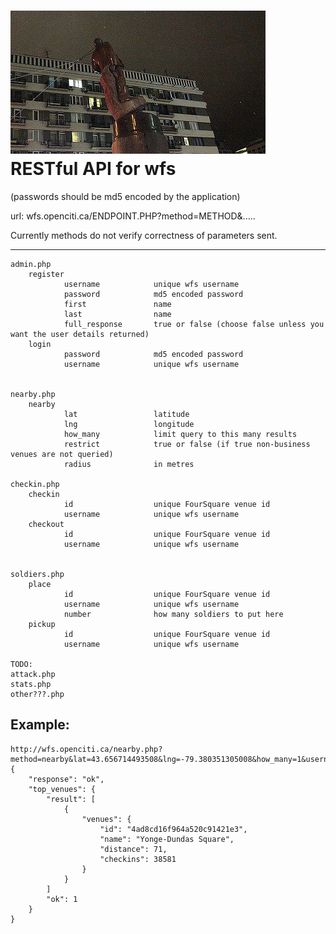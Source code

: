 ![Alt text](badman.jpg "badman.jpg")
RESTful API for wfs
===

(passwords should be md5 encoded by the application)

url: wfs.openciti.ca/ENDPOINT.PHP?method=METHOD&.....

Currently methods do not verify correctness of parameters sent.


---

    admin.php
        register
                username            unique wfs username
                password            md5 encoded password
                first               name
                last                name
                full_response       true or false (choose false unless you want the user details returned)
        login
                password            md5 encoded password
                username            unique wfs username


    nearby.php
        nearby
                lat                 latitude
                lng                 longitude
                how_many            limit query to this many results
                restrict            true or false (if true non-business venues are not queried)
                radius              in metres

    checkin.php
        checkin
                id                  unique FourSquare venue id
                username            unique wfs username
        checkout
                id                  unique FourSquare venue id
                username            unique wfs username


    soldiers.php
        place
                id                  unique FourSquare venue id
                username            unique wfs username
                number              how many soldiers to put here
        pickup
                id                  unique FourSquare venue id
                username            unique wfs username

    TODO:
    attack.php
    stats.php
    other???.php


Example:
---
    http://wfs.openciti.ca/nearby.php?method=nearby&lat=43.656714493508&lng=-79.380351305008&how_many=1&username=stevejobs&restrict_categories=false
    {
        "response": "ok",
        "top_venues": {
            "result": [
                {
                    "venues": {
                        "id": "4ad8cd16f964a520c91421e3",
                        "name": "Yonge-Dundas Square",
                        "distance": 71,
                        "checkins": 38581
                    }
                }
            ]
            "ok": 1
        }
    }

